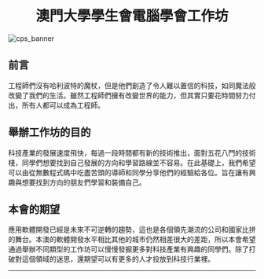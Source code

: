 <h1 align="center" >
  澳門大學學生會電腦學會工作坊
</h1>

![cps_banner](https://user-images.githubusercontent.com/82365010/184548549-40cd1ef1-a352-46fc-a45b-75ff42948ae3.png)


## 前言
工程師們沒有哈利波特的魔杖，但是他們創造了令人難以置信的科技，如同魔法般改變了我們的生活。雖然工程師們擁有改變世界的能力，但其實只要花時間努力付出，所有人都可以成為工程師。

## 舉辦工作坊的目的
科技產業的發展速度飛快，每過一段時間都有新的技術推出，面對五花八門的技術棧，同學們想要找到自己發展的方向和學習路線並不容易。在此基礎上，我們希望可以由從無數程式碼中吃盡苦頭的導師和同學分享他們的經驗給各位。旨在讓有興趣與想要找到方向的朋友們學習和裝備自己。

## 本會的期望
應用軟體開發已經是未來不可逆轉的趨勢，這也是各個領先潮流的公司和國家比拼的舞台。本澳的軟體開發水平相比其他的城市仍然相差很大的差距，所以本會希望通過舉辦不同類型的工作坊可以慢慢發掘更多對科技產業有興趣的同學們。除了打破對這個領域的迷思，還期望可以有更多的人才投放到科技行業裡。

---
